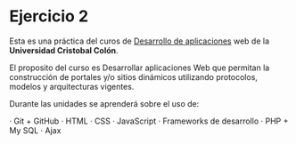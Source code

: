 # Ejercicio 2

Esta es una práctica del curos de [Desarrollo de aplicaciones](https://av-exactas.ucc.mx/course/view.php?id=170) web de la **Universidad Cristobal Colón**.

El proposito del curso es Desarrollar aplicaciones Web que permitan la construcción de portales y/o sitios dinámicos utilizando protocolos, modelos y arquitecturas vigentes.

Durante las unidades se aprenderá sobre el uso de:

· Git + GitHub
· HTML
· CSS
· JavaScript
· Frameworks de desarrollo
· PHP + My SQL
· Ajax

